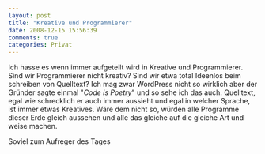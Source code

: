 ```yaml
---
layout: post
title: "Kreative und Programmierer"
date: 2008-12-15 15:56:39
comments: true
categories: Privat
---
```


Ich hasse es wenn immer aufgeteilt wird in Kreative und Programmierer. Sind wir Programmierer nicht kreativ? Sind wir etwa total Ideenlos beim schreiben von Quelltext?
Ich mag zwar WordPress nicht so wirklich aber der Gründer sagte einmal "_Code is Poetry_" und so sehe ich das auch.
Quelltext, egal wie schrecklich er auch immer aussieht und egal in welcher Sprache, ist immer etwas Kreatives.
Wäre dem nicht so, würden alle Programme dieser Erde gleich aussehen und alle das gleiche auf die gleiche Art und weise machen.

Soviel zum Aufreger des Tages
